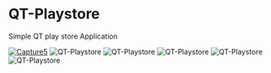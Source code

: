 # QT-Playstore
Simple QT play store Application

<a href="https://imgbb.com/"><img src="https://i.ibb.co/9T00JM2/Capture5.png" alt="Capture5" border="0" /></a>
![QT-Playstore](https://ibb.co/yFkjXQf)
![QT-Playstore](https://ibb.co/BZfxvYt)
![QT-Playstore](https://ibb.co/q9Wwqh7)
![QT-Playstore](https://ibb.co/NtY5qtQ)
![QT-Playstore](https://ibb.co/G2DDXhk)
